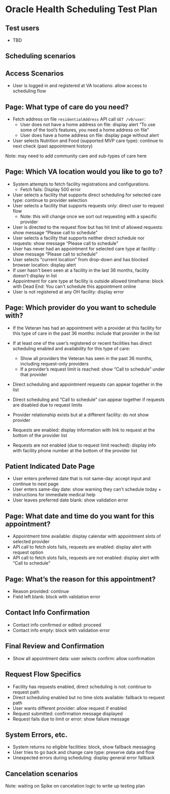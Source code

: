 
# Oracle Health Scheduling Test Plan


## Test users

- TBD

## Scheduling scenarios

## Access Scenarios

- User is logged in and registered at VA locations: allow access to scheduling flow  

## Page: What type of care do you need?

- Fetch address on file `residentialAddress` API call `GET /v0/user`:  
  - User does not have a home address on file: display alert “To use some of the tool’s features, you need a home address on file”  
  - User does have a home address on file: display page without alert  
- User selects Nutrition and Food (supported MVP care type): continue to next check (past appointment history)  


Note: may need to add community care and sub-types of care here

## Page: Which VA location would you like to go to?

- System attempts to fetch facility registrations and configurations.
  - Fetch fails: Display 500 error   
- User selects a facility that supports direct scheduling for selected care type: continue to provider selection  
- User selects a facility that supports requests only: direct user to request flow
   - Note: this will change once we sort out requesting with a specific provider
- User is directed to the request flow but has hit limit of allowed requests: show message “Please call to schedule”  
- User selects a facility that supports neither direct schedule nor requests: show message “Please call to schedule”  
- User has never had an appointment for selected care type at facility: : show message “Please call to schedule”  
- User selects “current location” from drop-down and has blocked browser location: display alert
- If user hasn't been seen at a facility in the last 36 months, facility doesn't display in list
- Appointment for care type at facility is outside allowed timeframe: block with Dead End: You can't schedule this appointment online 
- User is not registered at any OH facility: display error  

## Page: Which provider do you want to schedule with?

- If the Veteran has had an appointment with a provider at this facility for this type of care in the past 36 months: include that provider in the list  

- If at least one of the user’s registered or recent facilities has direct scheduling enabled and availability for this type of care:  
  - Show all providers the Veteran has seen in the past 36 months, including request-only providers  
  - If a provider’s request limit is reached: show “Call to schedule” under that provider  

- Direct scheduling and appointment requests can appear together in the list  
- Direct scheduling and “Call to schedule” can appear together if requests are disabled due to request limits  
- Provider relationship exists but at a different facility: do not show provider  
- Requests are enabled: display information with link to request at the bottom of the provider list  
- Requests are not enabled (due to request limit reached): display info with facility phone number at the bottom of the provider list  

## Patient Indicated Date Page

- User enters preferred date that is not same-day: accept input and continue to next page  
- User enters same-day date: show warning they can’t schedule today + instructions for immediate medical help  
- User leaves preferred date blank: show validation error  

## Page: What date and time do you want for this appointment?

- Appointment time available: display calendar with appointment slots of selected provider  
- API call to fetch slots fails, requests are enabled: display alert with request option  
- API call to fetch slots fails, requests are not enabled: display alert with “Call to schedule”  

## Page: What’s the reason for this appointment?

- Reason provided: continue  
- Field left blank: block with validation error  

## Contact Info Confirmation

- Contact info confirmed or edited: proceed  
- Contact info empty: block with validation error  

## Final Review and Confirmation

- Show all appointment data: user selects confirm: allow confirmation  

## Request Flow Specifics

- Facility has requests enabled, direct scheduling is not: continue to request path  
- Direct scheduling enabled but no time slots available: fallback to request path  
- User wants different provider: allow request if enabled  
- Request submitted: confirmation message displayed  
- Request fails due to limit or error: show failure message  

## System Errors, etc.

- System returns no eligible facilities: block, show fallback messaging  
- User tries to go back and change care type: preserve data and flow  
- Unexpected errors during scheduling: display general error fallback  

## Cancelation scenarios

Note: waiting on Spike on cancelation logic to write up testing plan
